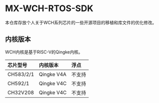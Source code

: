 # MX-WCH-RTOS-SDK

本仓库存放个人关于WCH系列芯片的一些开源项目的移植和库文件的优化修改。

## 内核版本

WCH内核是基于RISC-V的Qingke内核。

| 芯片型号 | 内核版本 | 浮点 |
| :---- | :---- | :---- |
| CH583/2/1 | Qingke V4A | 不支持 |
| CH592/1 | Qingke V4C | 不支持 |
| CH32V208 | Qingke V4C | 不支持 |
